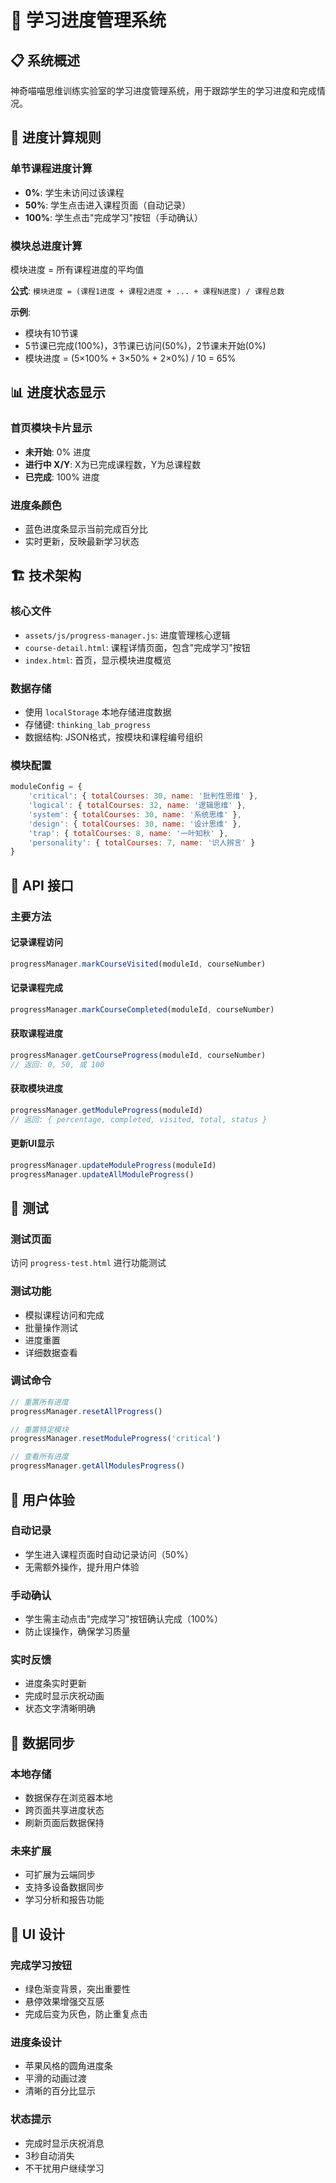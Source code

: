 # 🧠 学习进度管理系统

## 📋 系统概述

神奇喵喵思维训练实验室的学习进度管理系统，用于跟踪学生的学习进度和完成情况。

## 🎯 进度计算规则

### 单节课程进度计算
- **0%**: 学生未访问过该课程
- **50%**: 学生点击进入课程页面（自动记录）
- **100%**: 学生点击"完成学习"按钮（手动确认）

### 模块总进度计算
模块进度 = 所有课程进度的平均值

**公式**: `模块进度 = (课程1进度 + 课程2进度 + ... + 课程N进度) / 课程总数`

**示例**:
- 模块有10节课
- 5节课已完成(100%)，3节课已访问(50%)，2节课未开始(0%)
- 模块进度 = (5×100% + 3×50% + 2×0%) / 10 = 65%

## 📊 进度状态显示

### 首页模块卡片显示
- **未开始**: 0% 进度
- **进行中 X/Y**: X为已完成课程数，Y为总课程数
- **已完成**: 100% 进度

### 进度条颜色
- 蓝色进度条显示当前完成百分比
- 实时更新，反映最新学习状态

## 🏗️ 技术架构

### 核心文件
- `assets/js/progress-manager.js`: 进度管理核心逻辑
- `course-detail.html`: 课程详情页面，包含"完成学习"按钮
- `index.html`: 首页，显示模块进度概览

### 数据存储
- 使用 `localStorage` 本地存储进度数据
- 存储键: `thinking_lab_progress`
- 数据结构: JSON格式，按模块和课程编号组织

### 模块配置
```javascript
moduleConfig = {
    'critical': { totalCourses: 30, name: '批判性思维' },
    'logical': { totalCourses: 32, name: '逻辑思维' },
    'system': { totalCourses: 30, name: '系统思维' },
    'design': { totalCourses: 30, name: '设计思维' },
    'trap': { totalCourses: 8, name: '一叶知秋' },
    'personality': { totalCourses: 7, name: '识人辨言' }
}
```

## 🔧 API 接口

### 主要方法

#### 记录课程访问
```javascript
progressManager.markCourseVisited(moduleId, courseNumber)
```

#### 记录课程完成
```javascript
progressManager.markCourseCompleted(moduleId, courseNumber)
```

#### 获取课程进度
```javascript
progressManager.getCourseProgress(moduleId, courseNumber)
// 返回: 0, 50, 或 100
```

#### 获取模块进度
```javascript
progressManager.getModuleProgress(moduleId)
// 返回: { percentage, completed, visited, total, status }
```

#### 更新UI显示
```javascript
progressManager.updateModuleProgress(moduleId)
progressManager.updateAllModuleProgress()
```

## 🧪 测试

### 测试页面
访问 `progress-test.html` 进行功能测试

### 测试功能
- 模拟课程访问和完成
- 批量操作测试
- 进度重置
- 详细数据查看

### 调试命令
```javascript
// 重置所有进度
progressManager.resetAllProgress()

// 重置特定模块
progressManager.resetModuleProgress('critical')

// 查看所有进度
progressManager.getAllModulesProgress()
```

## 📱 用户体验

### 自动记录
- 学生进入课程页面时自动记录访问（50%）
- 无需额外操作，提升用户体验

### 手动确认
- 学生需主动点击"完成学习"按钮确认完成（100%）
- 防止误操作，确保学习质量

### 实时反馈
- 进度条实时更新
- 完成时显示庆祝动画
- 状态文字清晰明确

## 🔄 数据同步

### 本地存储
- 数据保存在浏览器本地
- 跨页面共享进度状态
- 刷新页面后数据保持

### 未来扩展
- 可扩展为云端同步
- 支持多设备数据同步
- 学习分析和报告功能

## 🎨 UI 设计

### 完成学习按钮
- 绿色渐变背景，突出重要性
- 悬停效果增强交互感
- 完成后变为灰色，防止重复点击

### 进度条设计
- 苹果风格的圆角进度条
- 平滑的动画过渡
- 清晰的百分比显示

### 状态提示
- 完成时显示庆祝消息
- 3秒自动消失
- 不干扰用户继续学习
